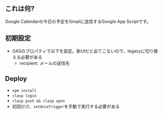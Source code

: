 ## これは何?
Google Calendarの今日の予定をGmailに送信するGoogle App Scriptです。

## 初期設定
- GASのプロパティで以下を設定。新UIだと出てこないので、legacyに切り替える必要がある
  - recipient: メールの送信先

## Deploy
- `npm install`
- `clasp login`
- `clasp push && clasp open`
- 初回だけ、`setOnceTrigger`を手動で実行する必要がある
